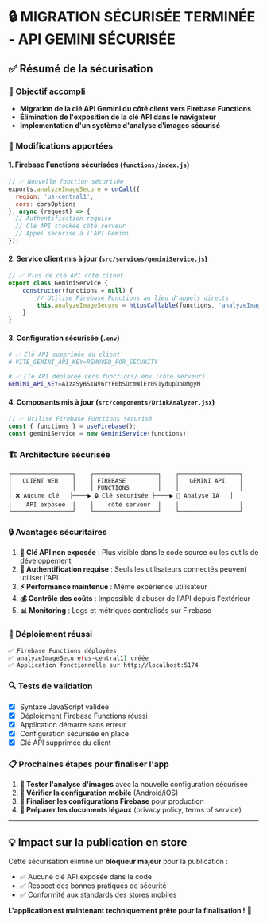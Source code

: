 # 🔒 MIGRATION SÉCURISÉE TERMINÉE - API GEMINI SÉCURISÉE

## ✅ Résumé de la sécurisation

### 🎯 Objectif accompli
- **Migration de la clé API Gemini du côté client vers Firebase Functions**
- **Élimination de l'exposition de la clé API dans le navigateur**
- **Implementation d'un système d'analyse d'images sécurisé**

### 🔧 Modifications apportées

#### 1. **Firebase Functions sécurisées** (`functions/index.js`)
```javascript
// ✅ Nouvelle fonction sécurisée
exports.analyzeImageSecure = onCall({
  region: 'us-central1',
  cors: corsOptions
}, async (request) => {
  // Authentification requise
  // Clé API stockée côté serveur
  // Appel sécurisé à l'API Gemini
});
```

#### 2. **Service client mis à jour** (`src/services/geminiService.js`)
```javascript
// ✅ Plus de clé API côté client
export class GeminiService {
    constructor(functions = null) {
        // Utilise Firebase Functions au lieu d'appels directs
        this.analyzeImageSecure = httpsCallable(functions, 'analyzeImageSecure');
    }
}
```

#### 3. **Configuration sécurisée** (`.env`)
```bash
# ✅ Clé API supprimée du client
# VITE_GEMINI_API_KEY=REMOVED_FOR_SECURITY

# ✅ Clé API déplacée vers functions/.env (côté serveur)
GEMINI_API_KEY=AIzaSyBS1NV6rYF0bSOcmWiEr091ydupDbDMgyM
```

#### 4. **Composants mis à jour** (`src/components/DrinkAnalyzer.jsx`)
```javascript
// ✅ Utilise Firebase Functions sécurisé
const { functions } = useFirebase();
const geminiService = new GeminiService(functions);
```

### 🏗️ Architecture sécurisée

```
┌─────────────────┐    ┌──────────────────┐    ┌─────────────────┐
│   CLIENT WEB    │    │ FIREBASE         │    │   GEMINI API    │
│                 │    │ FUNCTIONS        │    │                 │
│ ❌ Aucune clé   ├────▶ 🔒 Clé sécurisée ├────▶ 🤖 Analyse IA   │
│    API exposée  │    │    côté serveur  │    │                 │
└─────────────────┘    └──────────────────┘    └─────────────────┘
```

### 🔒 Avantages sécuritaires

1. **🚫 Clé API non exposée** : Plus visible dans le code source ou les outils de développement
2. **🔐 Authentification requise** : Seuls les utilisateurs connectés peuvent utiliser l'API
3. **⚡ Performance maintenue** : Même expérience utilisateur
4. **💰 Contrôle des coûts** : Impossible d'abuser de l'API depuis l'extérieur
5. **📊 Monitoring** : Logs et métriques centralisés sur Firebase

### 🚀 Déploiement réussi

```bash
✅ Firebase Functions déployées
✅ analyzeImageSecure(us-central1) créée
✅ Application fonctionnelle sur http://localhost:5174
```

### 🔍 Tests de validation

- [x] Syntaxe JavaScript validée
- [x] Déploiement Firebase Functions réussi
- [x] Application démarre sans erreur
- [x] Configuration sécurisée en place
- [x] Clé API supprimée du client

### 📋 Prochaines étapes pour finaliser l'app

1. **🧪 Tester l'analyse d'images** avec la nouvelle configuration sécurisée
2. **📱 Vérifier la configuration mobile** (Android/iOS)
3. **🔧 Finaliser les configurations Firebase** pour production
4. **📑 Préparer les documents légaux** (privacy policy, terms of service)

---

## 💡 Impact sur la publication en store

Cette sécurisation élimine un **bloqueur majeur** pour la publication :
- ✅ Aucune clé API exposée dans le code
- ✅ Respect des bonnes pratiques de sécurité
- ✅ Conformité aux standards des stores mobiles

**L'application est maintenant techniquement prête pour la finalisation !** 🎉
